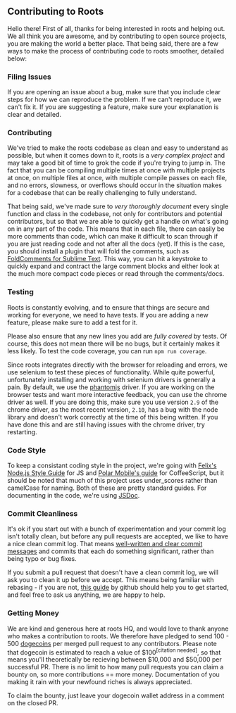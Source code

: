 Contributing to Roots
---------------------

Hello there! First of all, thanks for being interested in roots and helping out. We all think you are awesome, and by contributing to open source projects, you are making the world a better place. That being said, there are a few ways to make the process of contributing code to roots smoother, detailed below:

### Filing Issues

If you are opening an issue about a bug, make sure that you include clear steps for how we can reproduce the problem. If we can't reproduce it, we can't fix it. If you are suggesting a feature, make sure your explanation is clear and detailed.

### Contributing

We've tried to make the roots codebase as clean and easy to understand as possible, but when it comes down to it, roots is a _very complex project_ and may take a good bit of time to grok the code if you're trying to jump in. The fact that you can be compiling multiple times at once with multiple projects at once, on multiple files at once, with multiple compile passes on each file, and no errors, slowness, or overflows should occur in the situation makes for a codebase that can be really challenging to fully understand.

That being said, we've made sure to _very thoroughly document_ every single function and class in the codebase, not only for contributors and potential contributors, but so that we are able to quickly get a handle on what's going on in any part of the code. This means that in each file, there can easily be more comments than code, which can make it difficult to scan through if you are just reading code and not after all the docs (yet). If this is the case, you should install a plugin that will fold the comments, such as [FoldComments for Sublime Text](https://github.com/hasclass/FoldComments). This way, you can hit a keystroke to quickly expand and contract the large comment blocks and either look at the much more compact code pieces or read through the comments/docs.

### Testing

Roots is constantly evolving, and to ensure that things are secure and working for everyone, we need to have tests. If you are adding a new feature, please make sure to add a test for it.

Please also ensure that any new lines you add are _fully covered_ by tests. Of course, this does not mean there will be no bugs, but it certainly makes it less likely. To test the code coverage, you can run `npm run coverage`.

Since roots integrates directly with the browser for reloading and errors, we use selenium to test these pieces of functionality. While quite powerful, unfortunately installing and working with selenium drivers is generally a pain. By default, we use the [phantomjs](http://phantomjs.org/) driver. If you are working on the browser tests and want more interactive feedback, you can use the chrome driver as well. If you are doing this, make sure you use version `2.9` of the chrome driver, as the most recent version, `2.10`, has a bug with the node library and doesn't work correctly at the time of this being written. If you have done this and are still having issues with the chrome driver, try restarting.

### Code Style

To keep a consistant coding style in the project, we're going with [Felix's Node.js Style Guide](http://nodeguide.com/style.html) for JS and [Polar Mobile's guide](https://github.com/polarmobile/coffeescript-style-guide) for CoffeeScript, but it should be noted that much of this project uses under_scores rather than camelCase for naming. Both of these are pretty standard guides. For documenting in the code, we're using [JSDoc](http://usejsdoc.org/).

### Commit Cleanliness

It's ok if you start out with a bunch of experimentation and your commit log isn't totally clean, but before any pull requests are accepted, we like to have a nice clean commit log. That means [well-written and clear commit messages](http://tbaggery.com/2008/04/19/a-note-about-git-commit-messages.html) and commits that each do something significant, rather than being typo or bug fixes.

If you submit a pull request that doesn't have a clean commit log, we will ask you to clean it up before we accept. This means being familiar with rebasing - if you are not, [this guide](https://help.github.com/articles/interactive-rebase) by github should help you to get started, and feel free to ask us anything, we are happy to help.

### Getting Money

We are kind and generous here at roots HQ, and would love to thank anyone who makes a contribution to roots. We therefore have pledged to send 100 - 500 [dogecoins](http://dogecoin.com/) per merged pull request to any contributors. Please note that dogecoin is estimated to reach a value of $100<sup>[citation needed]</sup>, so that means you'll theoretically be recieving between $10,000 and $50,000 per successful PR. There is no limit to how many pull requests you can claim a bounty on, so more contributions == more money. Documentation of you making it rain with your newfound riches is always appreciated.

To claim the bounty, just leave your dogecoin wallet address in a comment on the closed PR.
